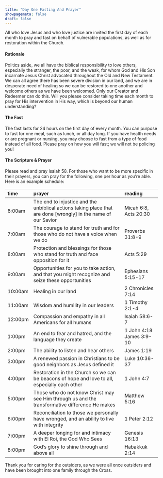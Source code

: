```yaml
---
title: "Day One Fasting And Prayer"
showpagemeta: false
draft: false
---
```


All who love Jesus and who love justice are invited the first day of each month to pray and fast on behalf of vulnerable populations, as well as for restoration within the Church.

#### Rationale
Politics aside, we all have the biblical responsibility to love others, especially the stranger, the poor, and the weak, for whom God and His Son incarnate Jesus Christ advocated throughout the Old and New Testament. We can all agree there has been severe division in our land, and we are in desperate need of healing so we can be restored to one another and welcome others as we have been welcomed. Only our Creator and Redeemer can do this. Will you please consider taking time each month to pray for His intervention in His way, which is beyond our human understanding?

#### The Fast
The fast lasts for 24 hours on the first day of every month. You can purpose to fast for one meal, such as lunch, or all day long. If you have health needs or are pregnant or nursing, you may choose to fast from a type of food instead of all food. Please pray on how you will fast; we will not be policing you!

#### The Scripture & Prayer
Please read and pray Isaiah 58. For those who want to be more specific in their prayers, you can pray for the following, one per hour as you’re able. Here is an example schedule:

|  time   |                                                     prayer                                                     |          reading          |
| :------ | :------------------------------------------------------------------------------------------------------------- | :------------------------ |
| 6:00am  | The end to injustice and the unbiblical actions taking place that are done [wrongly] in the name of our Savior | Micah 6:8, Acts 20:30     |
| 7:00am  | The courage to stand for truth and for those who do not have a voice when we do                                | Proverbs 31:8-9           |
| 8:00am  | Protection and blessings for those who stand for truth and face opposition for it                              | Acts 5:29                 |
| 9:00am  | Opportunities for you to take action, and that you might recognize and seize these opportunities               | Ephesians 5:15-17         |
| 10:00am | Healing in our land                                                                                            | 2 Chronicles 7:14         |
| 11:00am | Wisdom and humility in our leaders                                                                             | 1 Timothy 2:1-4           |
| 12:00pm | Compassion and empathy in all Americans for all humans                                                         | Isaiah 58:6-7             |
| 1:00pm  | An end to fear and hatred, and the language they create                                                        | 1 John 4:18<br>James 3:9-10 |
| 2:00pm  | The ability to listen and hear others                                                                          | James 1:19                |
| 3:00pm  | A renewed passion in Christians to be good neighbors as Jesus defined it                                       | Luke 10:36-37             |
| 4:00pm  | Restoration in the Church so we can be beacons of hope and love to all, especially each other                  | 1 John 4:7                |
| 5:00pm  | Those who do not know Christ may see Him through us and the transformative difference He makes                 | Matthew 5:16              |
| 6:00pm  | Reconciliation to those we personally have wronged, and an ability to live with integrity                      | 1 Peter 2:12              |
| 7:00pm  | A deeper longing for and intimacy with El Roi, the God Who Sees                                                | Genesis 16:13             |
| 8:00pm  | God’s glory to shine through and above all                                                                     | Habakkuk 2:14             |

Thank you for caring for the outsiders, as we were all once outsiders and have been brought into one family through the Cross.